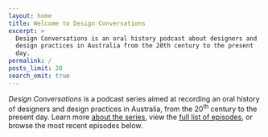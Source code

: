 ```yaml
---
layout: home
title: Welcome to Design Conversations
excerpt: >
  Design Conversations is an oral history podcast about designers and 
  design practices in Australia from the 20th century to the present 
  day.
permalink: /
posts_limit: 20
search_omit: true
---
```


*Design Conversations* is a podcast series aimed at recording an oral
history of designers and design practices in Australia, from the
20<sup>th</sup> century to the present day. Learn more [about the
series](/about/), view the [full list of episodes](/episodes/), or
browse the most recent episodes below.
